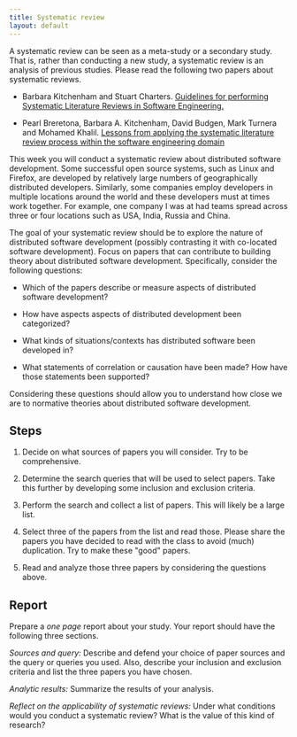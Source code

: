```yaml
---
title: Systematic review
layout: default
---
```


A systematic review can be seen as a meta-study or a secondary study. That is, rather than conducting a new study, a systematic review is an analysis of previous studies. Please read the following two papers about systematic reviews.

* Barbara Kitchenham and Stuart Charters. [Guidelines for performing Systematic Literature Reviews in Software Engineering.](http://www.mendeley.com/research/guidelines-performing-systematic-literature-reviews-software-engineering-2/)

* Pearl Breretona, Barbara A. Kitchenham, David Budgen, Mark Turnera and Mohamed Khalil.
[Lessons from applying the systematic literature review process within the software engineering domain](http://www.sciencedirect.com/science/article/pii/S016412120600197X)

This week you will conduct a systematic review about distributed software development. Some successful open source systems, such as Linux and Firefox, are developed by relatively large numbers of geographically distributed developers. Similarly, some companies employ developers in multiple locations around the world and these developers must at times work together. For example, one company I was at had teams spread across three or four locations such as USA, India, Russia and China.

The goal of your systematic review should be to explore the nature of distributed software development (possibly contrasting it with co-located software development). Focus on papers that can contribute to building theory about distributed software development. Specifically, consider the following questions:

* Which of the papers describe or measure aspects of distributed software development?

* How have aspects aspects of distributed development been categorized?

* What kinds of situations/contexts has distributed software been developed in?

* What statements of correlation or causation have been made? How have those statements been supported?

Considering these questions should allow you to understand how close we are to normative theories about distributed software development.

## Steps

1. Decide on what sources of papers you will consider. Try to be comprehensive.

2. Determine the search queries that will be used to select papers. Take this further by developing some inclusion and exclusion criteria.

3. Perform the search and collect a list of papers. This will likely be a large list.

4. Select three of the papers from the list and read those. Please share the papers you have decided to read with the class to avoid (much) duplication. Try to make these "good" papers.

6. Read and analyze those three papers by considering the questions above.

## Report

Prepare a *one page* report about your study. Your report should have the following three sections.

_Sources and query:_ Describe and defend your choice of paper sources and the query or queries you used. Also, describe your inclusion and exclusion criteria and list the three papers you have chosen.

_Analytic results:_ Summarize the results of your analysis.

_Reflect on the applicability of systematic reviews:_ Under what conditions would you conduct a systematic review? What is the value of this kind of research?
